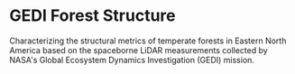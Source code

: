 # GEDI Forest Structure
Characterizing the structural metrics of temperate forests in Eastern North America based on the spaceborne LiDAR measurements collected by NASA's Global Ecosystem Dynamics Investigation (GEDI) mission.
